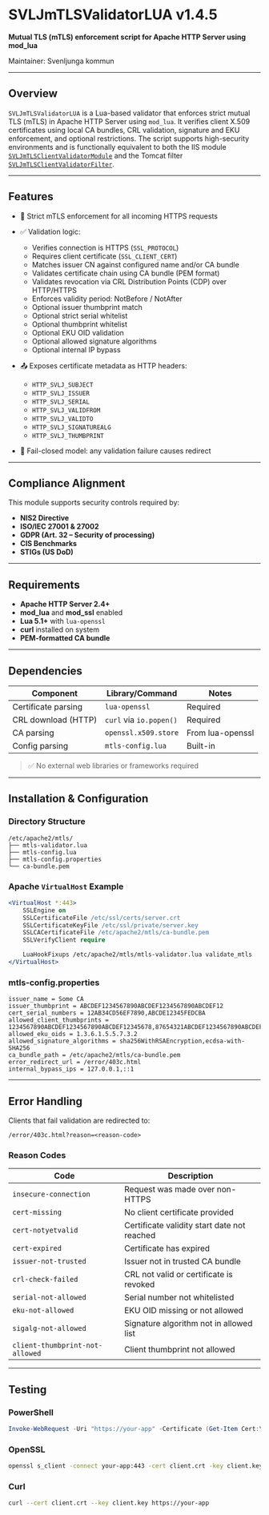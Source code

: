 # SVLJmTLSValidatorLUA v1.4.5

**Mutual TLS (mTLS) enforcement script for Apache HTTP Server using mod\_lua**

Maintainer: Svenljunga kommun

---

## Overview

`SVLJmTLSValidatorLUA` is a Lua-based validator that enforces strict mutual TLS (mTLS) in Apache HTTP Server using `mod_lua`.
It verifies client X.509 certificates using local CA bundles, CRL validation, signature and EKU enforcement, and optional restrictions.
The script supports high-security environments and is functionally equivalent to both the IIS module [`SVLJmTLSClientValidatorModule`](https://github.com/svenljungakommun/SVLJmTLSClientValidatorModule) and the Tomcat filter [`SVLJmTLSClientValidatorFilter`](https://github.com/svenljungakommun/SVLJmTLSClientValidatorFilter).

---

## Features

* 🔐 Strict mTLS enforcement for all incoming HTTPS requests
* ✅ Validation logic:

  * Verifies connection is HTTPS (`SSL_PROTOCOL`)
  * Requires client certificate (`SSL_CLIENT_CERT`)
  * Matches issuer CN against configured name and/or CA bundle
  * Validates certificate chain using CA bundle (PEM format)
  * Validates revocation via CRL Distribution Points (CDP) over HTTP/HTTPS
  * Enforces validity period: NotBefore / NotAfter
  * Optional issuer thumbprint match
  * Optional strict serial whitelist
  * Optional thumbprint whitelist
  * Optional EKU OID validation
  * Optional allowed signature algorithms
  * Optional internal IP bypass
* 📤 Exposes certificate metadata as HTTP headers:

  * `HTTP_SVLJ_SUBJECT`
  * `HTTP_SVLJ_ISSUER`
  * `HTTP_SVLJ_SERIAL`
  * `HTTP_SVLJ_VALIDFROM`
  * `HTTP_SVLJ_VALIDTO`
  * `HTTP_SVLJ_SIGNATUREALG`
  * `HTTP_SVLJ_THUMBPRINT`
* 🚫 Fail-closed model: any validation failure causes redirect

---

## Compliance Alignment

This module supports security controls required by:

- **NIS2 Directive**
- **ISO/IEC 27001 & 27002**
- **GDPR (Art. 32 – Security of processing)**
- **CIS Benchmarks**
- **STIGs (US DoD)**

---

## Requirements

* **Apache HTTP Server 2.4+**
* **mod\_lua** and **mod\_ssl** enabled
* **Lua 5.1+** with `lua-openssl`
* **curl** installed on system
* **PEM-formatted CA bundle**

---

## Dependencies

| Component           | Library/Command         | Notes            |
| ------------------- | ----------------------- | ---------------- |
| Certificate parsing | `lua-openssl`           | Required         |
| CRL download (HTTP) | `curl` via `io.popen()` | Required         |
| CA parsing          | `openssl.x509.store`    | From lua-openssl |
| Config parsing      | `mtls-config.lua`       | Built-in         |

> ✅ No external web libraries or frameworks required

---

## Installation & Configuration

### Directory Structure

```
/etc/apache2/mtls/
├── mtls-validator.lua
├── mtls-config.lua
├── mtls-config.properties
└── ca-bundle.pem
```

### Apache `VirtualHost` Example

```apache
<VirtualHost *:443>
    SSLEngine on
    SSLCertificateFile /etc/ssl/certs/server.crt
    SSLCertificateKeyFile /etc/ssl/private/server.key
    SSLCACertificateFile /etc/apache2/mtls/ca-bundle.pem
    SSLVerifyClient require

    LuaHookFixups /etc/apache2/mtls/mtls-validator.lua validate_mtls
</VirtualHost>
```

### mtls-config.properties

```properties
issuer_name = Some CA
issuer_thumbprint = ABCDEF1234567890ABCDEF1234567890ABCDEF12
cert_serial_numbers = 12AB34CD56EF7890,ABCDE12345FEDCBA
allowed_client_thumbprints = 1234567890ABCDEF1234567890ABCDEF12345678,87654321ABCDEF1234567890ABCDEF1234567890
allowed_eku_oids = 1.3.6.1.5.5.7.3.2
allowed_signature_algorithms = sha256WithRSAEncryption,ecdsa-with-SHA256
ca_bundle_path = /etc/apache2/mtls/ca-bundle.pem
error_redirect_url = /error/403c.html
internal_bypass_ips = 127.0.0.1,::1
```

---

## Error Handling

Clients that fail validation are redirected to:

```
/error/403c.html?reason=<reason-code>
```

### Reason Codes

| Code                            | Description                                 |
| ------------------------------- | ------------------------------------------- |
| `insecure-connection`           | Request was made over non-HTTPS             |
| `cert-missing`                  | No client certificate provided              |
| `cert-notyetvalid`              | Certificate validity start date not reached |
| `cert-expired`                  | Certificate has expired                     |
| `issuer-not-trusted`            | Issuer not in trusted CA bundle             |
| `crl-check-failed`              | CRL not valid or certificate is revoked     |
| `serial-not-allowed`            | Serial number not whitelisted               |
| `eku-not-allowed`               | EKU OID missing or not allowed              |
| `sigalg-not-allowed`            | Signature algorithm not in allowed list     |
| `client-thumbprint-not-allowed` | Client thumbprint not allowed               |

---

## Testing

### PowerShell

```powershell
Invoke-WebRequest -Uri "https://your-app" -Certificate (Get-Item Cert:\CurrentUser\My\<THUMBPRINT>)
```

### OpenSSL

```bash
openssl s_client -connect your-app:443 -cert client.crt -key client.key -CAfile ca-bundle.pem
```

### Curl

```bash
curl --cert client.crt --key client.key https://your-app
```
